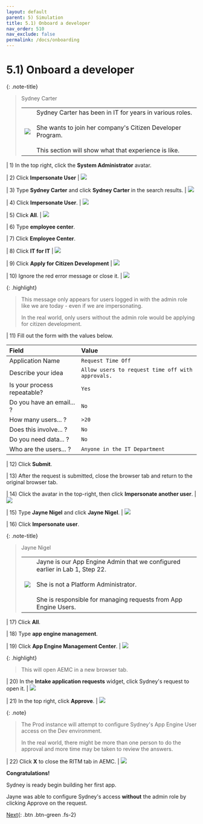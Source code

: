 ```yaml
---
layout: default
parent: 5) Simulation
title: 5.1) Onboard a developer
nav_order: 510
nav_exclude: false
permalink: /docs/onboarding
---
```


# 5.1) Onboard a developer

{: .note-title}
> Sydney Carter
> <table>
> <tbody>
> <tr>
> <td>
> <img src="https://creatorworkflowsnow.github.io/lab-aemc-utah/assets/images/2023-03-28-15-52-55.png">
> </td>
> <td>
> Sydney Carter has been in IT for years in various roles.<br/>
> <br/>
> She wants to join her company's Citizen Developer Program.<br/>
> <br/>
> This section will show what that experience is like.
> </td>
> </tr>
> </tbody>
> </table>

| 1) In the top right, click the **System Administrator** avatar.

| 2) Click **Impersonate User**
| ![](../assets/images/2023-03-14-12-31-53.png)

| 3) Type **Sydney Carter** and click **Sydney Carter** in the search results.
| ![](../assets/images/2023-03-14-12-34-01.png)

| 4) Click **Impersonate User**. 
| ![](../assets/images/2023-03-14-12-34-24.png)

| 5) Click **All**.
| ![](../assets/images/2023-03-14-12-35-45.png)

| 6) Type **employee center**.

| 7) Click **Employee Center**.

| 8) Click **IT for IT** 
| ![](../assets/images/2023-03-14-12-36-45.png)

| 9) Click **Apply for Citizen Development**
| ![](../assets/images/2023-03-14-12-37-08.png)

| 10) Ignore the red error message or close it.
| ![](../assets/images/2023-03-14-12-37-43.png)

{: .highlight}
> This message only appears for users logged in with the admin role like we are today - even if we are impersonating.
>
> In the real world, only users without the admin role would be applying for citizen development. 

| 11) Fill out the form with the values below. 

| Field | Value 
|:---|:---
| Application Name | ```Request Time Off``` 
| Describe your idea | ```Allow users to request time off with approvals.```
| Is your process repeatable? | ```Yes```
| Do you have an email... ? | ```No```
| How many users... ? | ```>20```
| Does this involve... ? | ```No```
| Do you need data... ? | ```No```
| Who are the users... ? | ```Anyone in the IT Department```

| 12) Click **Submit**.

| 13) After the request is submitted, close the browser tab and return to the original browser tab. 

| 14) Click the avatar in the top-right, then click **Impersonate another user**.
| ![](../assets/images/2023-03-14-12-44-50.png)

| 15) Type **Jayne Nigel** and click **Jayne Nigel**.
| ![](../assets/images/2023-03-14-12-45-21.png)

| 16) Click **Impersonate user**.

{: .note-title}
> Jayne Nigel
> <table>
> <tbody>
> <tr>
> <td>
> <img src="https://creatorworkflowsnow.github.io/lab-aemc-utah/assets/images/2023-03-28-16-42-23.png">
> </td>
> <td>
> Jayne is our App Engine Admin that we configured earlier in Lab 1, Step 22.<br/>
> <br/>
> She is not a Platform Administrator.<br/>
> <br/>
> She is responsible for managing requests from App Engine Users.
> </td>
> </tr>
> </tbody>
> </table>

| 17) Click **All**.

| 18) Type **app engine management**.

| 19) Click **App Engine Management Center**.
| ![](../assets/images/2023-04-25-10-57-02.png)

{: .highlight}
> This will open AEMC in a new browser tab.

| 20) In the **Intake application requests** widget, click Sydney's request to open it. 
| ![](../assets/images/2023-03-14-12-49-13.png)

| 21) In the top right, click **Approve**.
| ![](../assets/images/2023-03-14-12-50-13.png)

{: .note}
> The Prod instance will attempt to configure Sydney's App Engine User access on the Dev environment.
>
> In the real world, there might be more than one person to do the approval and more time may be taken to review the answers.

| 22) Click **X** to close the RITM tab in AEMC.
| ![](../assets/images/2023-03-14-12-52-16.png)

**Congratulations!** 

Sydney is ready begin building her first app.

Jayne was able to configure Sydney's access **without** the admin role by clicking Approve on the request.

[Next](/lab-aemc-utah/docs/build-app){: .btn .btn-green .fs-2}